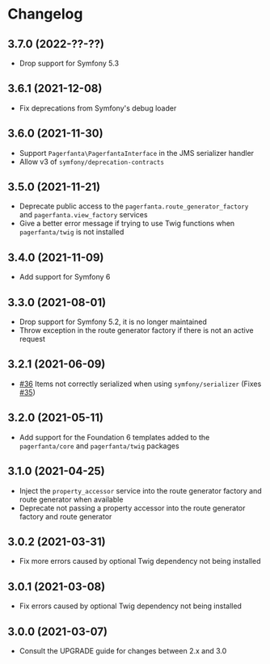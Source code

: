 # Changelog

## 3.7.0 (2022-??-??)

- Drop support for Symfony 5.3

## 3.6.1 (2021-12-08)

- Fix deprecations from Symfony's debug loader

## 3.6.0 (2021-11-30)

- Support `Pagerfanta\PagerfantaInterface` in the JMS serializer handler
- Allow v3 of `symfony/deprecation-contracts`

## 3.5.0 (2021-11-21)

- Deprecate public access to the `pagerfanta.route_generator_factory` and `pagerfanta.view_factory` services
- Give a better error message if trying to use Twig functions when `pagerfanta/twig` is not installed

## 3.4.0 (2021-11-09)

- Add support for Symfony 6

## 3.3.0 (2021-08-01)

- Drop support for Symfony 5.2, it is no longer maintained
- Throw exception in the route generator factory if there is not an active request

## 3.2.1 (2021-06-09)

- [#36](https://github.com/BabDev/PagerfantaBundle/pull/36) Items not correctly serialized when using `symfony/serializer` (Fixes [#35](https://github.com/BabDev/PagerfantaBundle/issues/35))

## 3.2.0 (2021-05-11)

- Add support for the Foundation 6 templates added to the `pagerfanta/core` and `pagerfanta/twig` packages

## 3.1.0 (2021-04-25)

- Inject the `property_accessor` service into the route generator factory and route generator when available
- Deprecate not passing a property accessor into the route generator factory and route generator

## 3.0.2 (2021-03-31)

- Fix more errors caused by optional Twig dependency not being installed

## 3.0.1 (2021-03-08)

- Fix errors caused by optional Twig dependency not being installed

## 3.0.0 (2021-03-07)

- Consult the UPGRADE guide for changes between 2.x and 3.0

